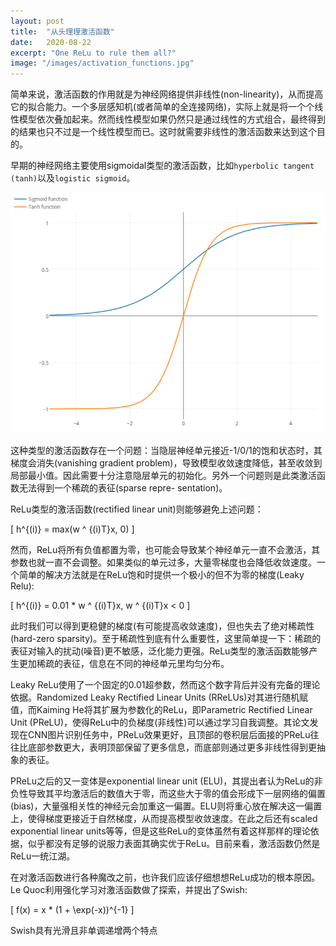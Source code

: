 ```yaml
---
layout: post
title:  "从头理理激活函数"
date:   2020-08-22
excerpt: "One ReLu to rule them all?"
image: "/images/activation_functions.jpg"
---
```


简单来说，激活函数的作用就是为神经网络提供非线性(non-linearity)，从而提高它的拟合能力。一个多层感知机(或者简单的全连接网络)，实际上就是将一个个线性模型依次叠加起来。然而线性模型如果仍然只是通过线性的方式组合，最终得到的结果也只不过是一个线性模型而已。这时就需要非线性的激活函数来达到这个目的。

早期的神经网络主要使用sigmoidal类型的激活函数，比如```hyperbolic tangent (tanh)```以及```logistic sigmoid```。


![sigmoid vs. tanh](/images/sigmoidal_funcs.png#center) 


这种类型的激活函数存在一个问题：当隐层神经单元接近-1/0/1的饱和状态时，其梯度会消失(vanishing gradient problem)，导致模型收敛速度降低，甚至收敛到局部最小值。因此需要十分注意隐层单元的初始化。另外一个问题则是此类激活函数无法得到一个稀疏的表征(sparse repre- sentation)。

ReLu类型的激活函数(rectified linear unit)则能够避免上述问题：

\[
h^{(i)} = max(w ^ {(i)T}x, 0)
\]

然而，ReLu将所有负值都置为零，也可能会导致某个神经单元一直不会激活，其参数也就一直不会调整。如果类似的单元过多，大量零梯度也会降低收敛速度。一个简单的解决方法就是在ReLu饱和时提供一个极小的但不为零的梯度(Leaky Relu):

\[
h^{(i)} = 0.01 * w ^ {(i)T}x, w ^ {(i)T}x < 0
\]

此时我们可以得到更稳健的梯度(有可能提高收敛速度)，但也失去了绝对稀疏性(hard-zero sparsity)。至于稀疏性到底有什么重要性，这里简单提一下：稀疏的表征对输入的扰动(噪音)更不敏感，泛化能力更强。ReLu类型的激活函数能够产生更加稀疏的表征，信息在不同的神经单元里均匀分布。

Leaky ReLu使用了一个固定的0.01超参数，然而这个数字背后并没有完备的理论依据。Randomized Leaky Rectified Linear Units (RReLUs)对其进行随机赋值，而Kaiming He将其扩展为参数化的ReLu，即Parametric Rectified Linear Unit (PReLU)，使得ReLu中的负梯度(非线性)可以通过学习自我调整。其论文发现在CNN图片识别任务中，PReLu效果更好，且顶部的卷积层后面接的PReLu往往比底部参数更大，表明顶部保留了更多信息，而底部则通过更多非线性得到更抽象的表征。

PReLu之后的又一变体是exponential linear unit (ELU)，其提出者认为ReLu的非负性导致其平均激活后的数值大于零，而这些大于零的值会形成下一层网络的偏置(bias)，大量强相关性的神经元会加重这一偏置。ELU则将重心放在解决这一偏置上，使得梯度更接近于自然梯度，从而提高模型收敛速度。在此之后还有scaled exponential linear units等等，但是这些ReLu的变体虽然有着这样那样的理论依据，似乎都没有足够的说服力表面其确实优于ReLu。目前来看，激活函数仍然是ReLu一统江湖。

在对激活函数进行各种魔改之前，也许我们应该仔细想想ReLu成功的根本原因。Le Quoc利用强化学习对激活函数做了探索，并提出了Swish:

\[
f(x) = x * (1 + \exp(-x))^{-1}
\]

Swish具有光滑且非单调递增两个特点